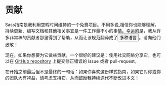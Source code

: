 
# 贡献

Sass指南是我利用空暇时间维持的一个免费项目。不用多说,相信你也能够理解，持续更新、编写文档和其他相关事宜是一件工作量不小的事情。幸运的是，我从许多非常棒的贡献者那里得到了帮助，从而让该规范翻译成了<button type="button" data-a11y-dialog-show="options-panel" class="link-like">多种语言</button>。请向他们致敬！

现在，如果你想要为它做些贡献，一个很好的建议是：使用社交网络分享它，也可以在 [GitHub repository](https://github.com/HugoGiraudel/sass-guidelines) 上提交修正错误的 issue 或者 pull-request。

在开始之前最后但不是最终的一句话：如果你喜欢这份样式指南，如果它对你或你的团队大有裨益，请考虑支持它，从而鼓励我持续迭代不断改进本文！
